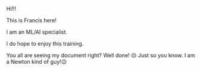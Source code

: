 Hi!!!

This is Francis here! 

I am an ML/AI specialist. 

I do hope to enjoy this training. 

You all are seeing my document right? Well done! 😒
Just so you know. I am a Newton kind of guy!😉